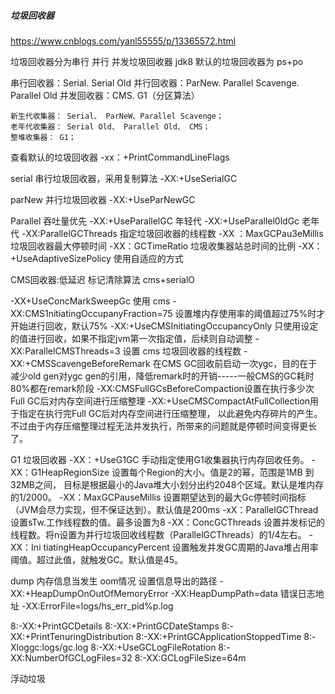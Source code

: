 


##### 垃圾回收器
https://www.cnblogs.com/yanl55555/p/13365572.html

垃圾回收器分为串行 并行 并发垃圾回收器
jdk8 默认的垃圾回收器为 ps+po

串行回收器：Serial. Serial Old 
并行回收器：ParNew. Parallel Scavenge. Parallel Old 
并发回收器：CMS. G1（分区算法）


    新生代收集器： Serial、 ParNeW、Parallel Scavenge；
    老年代收集器： Serial Old、 Parallel Old、 CMS；
    整堆收集器： G1；
查看默认的垃圾回收器
-xx：+PrintCommandLineFlags

serial 串行垃圾回收器，采用复制算法
-XX:+UseSerialGC

parNew 并行垃圾回收器
-XX:+UseParNewGC

Parallel 吞吐量优先
-XX:+UseParallelGC 年轻代
-XX:+UseParallel0ldGc 老年代
-XX:ParallelGCThreads 指定垃圾回收器的线程数
-XX ：MaxGCPau3eMillis 垃圾回收器最大停顿时间
-XX：GCTimeRatio 垃圾收集器站总时间的比例
-XX： +UseAdaptiveSizePolicy 使用自适应的方式

CMS回收器:低延迟 标记清除算法
cms+serialO

-XX+UseConcMarkSweepGc 使用 cms
-XX:CMS1nitiatingOccupanyFraction=75 设置堆内存使用率的阈值超过75%时才开始进行回收，默认75%
-XX:+UseCMSInitiatingOccupancyOnly 只使用设定的值进行回收，如果不指定jvm第一次指定值，后续则自动调整
-XX:ParallelCMSThreads=3 设置 cms 垃圾回收器的线程数
-XX:+CMSScavengeBeforeRemark 在CMS GC回收前启动一次ygc，目的在于减少old gen对ygc gen的引用，降低remark时的开销-----一般CMS的GC耗时 80%都在remark阶段
-XX:CMSFullGCsBeforeCompaction设置在执行多少次Full GC后对内存空间进行压缩整理
-XX:+UseCMSCompactAtFullCollection用于指定在执行完Full GC后对内存空间进行压缩整理，
以此避免内存碎片的产生。不过由于内存压缩整理过程无法并发执行，所带来的问题就是停顿时间变得更长了。

G1 垃圾回收器
-XX：+UseG1GC 手动指定使用G1收集器执行内存回收任务。
-XX：G1HeapRegionSize 设置每个Region的大小。值是2的幂，范围是1MB 到32MB之间，
目标是根据最小的Java堆大小划分出约2048个区域。默认是堆内存的1/2000。
-XX：MaxGCPauseMillis 设置期望达到的最大Gc停顿时间指标（JVM会尽力实现，但不保证达到）。默认值是200ms
-xX：ParallelGCThread 设置sTw.工作线程数的值。最多设置为8
-XX：ConcGCThreads 设置并发标记的线程数。将n设置为并行垃圾回收线程数（ParallelGCThreads）的1/4左右。
-XX：Ini tiatingHeapOccupancyPercent 设置触发并发GC周期的Java堆占用率阈值。超过此值，就触发GC。默认值是45。


dump 内存信息当发生 oom情况 设置信息导出的路径
-XX:+HeapDumpOnOutOfMemoryError
-XX:HeapDumpPath=data
错误日志地址
-XX:ErrorFile=logs/hs_err_pid%p.log


8:-XX:+PrintGCDetails
8:-XX:+PrintGCDateStamps
8:-XX:+PrintTenuringDistribution
8:-XX:+PrintGCApplicationStoppedTime
8:-Xloggc:logs/gc.log
8:-XX:+UseGCLogFileRotation
8:-XX:NumberOfGCLogFiles=32
8:-XX:GCLogFileSize=64m

浮动垃圾





